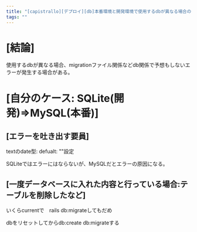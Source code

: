 ```yaml
---
title: "[capistrallo][デプロイ][db]本番環境と開発環境で使用するdbが異なる場合の注意点"
tags: ""
---
```


# [結論]

使用するdbが異なる場合、migrationファイル関係などdb関係で予想もしないエラーが発生する場合がある。

# [自分のケース: SQLite(開発)=>MySQL(本番)]

## [エラーを吐き出す要員]

textのdate型: defualt: ""設定

SQLiteではエラーにはならないが、MySQLだとエラーの原因になる。

## [一度データベースに入れた内容と行っている場合:テーブルを削除したなど]

いくらcurrentで　rails db:migrateしてもだめ

dbをリセットしてからdb:create db:migrateする
